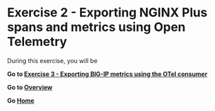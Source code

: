 Exercise 2 - Exporting NGINX Plus spans and metrics using Open Telemetry 
============================================================================

During this exercise, you will be 

**Go to [Exercise 3 - Exporting BIG-IP metrics using the OTel consumer](ex3.md)**

**Go to [Overview](overview.md)**

**Go [Home](https://github.com/f5businessdevelopment/bdOtelLab)**
